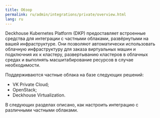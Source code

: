 ```yaml
---
title: Обзор
permalink: ru/admin/integrations/private/overview.html
lang: ru
---
```


Deckhouse Kubernetes Platform (DKP) предоставляет встроенные средства для интеграции с частными облаками, развёрнутыми на вашей инфраструктуре. Они позволяют автоматически использовать облачную инфраструктуру для заказа виртуальных машин и подключния их к кластеру, развертыванию кластеров в облачных средах и выполнять масшитабирование ресурсов в случае необходимости.

Поддерживаются частные облака на базе следующих решений:

* VK Private Cloud;
* OpenStack;
* Deckhouse Virtualization.

В следующих разделах описано, как настроить интеграцию с различными частными облаками.
